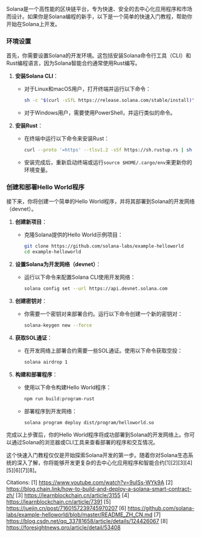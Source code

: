 Solana是一个高性能的区块链平台，专为快速、安全的去中心化应用程序和市场而设计。如果你是Solana编程的新手，以下是一个简单的快速入门教程，帮助你开始在Solana上开发。

### 环境设置

首先，你需要设置Solana的开发环境。这包括安装Solana命令行工具（CLI）和Rust编程语言，因为Solana智能合约通常使用Rust编写。

1. **安装Solana CLI**：
   - 对于Linux和macOS用户，打开终端并运行以下命令：
     ```bash
     sh -c "$(curl -sSfL https://release.solana.com/stable/install)"
     ```
   - 对于Windows用户，需要使用PowerShell，并运行类似的命令。

2. **安装Rust**：
   - 在终端中运行以下命令来安装Rust：
     ```bash
     curl --proto '=https' --tlsv1.2 -sSf https://sh.rustup.rs | sh
     ```
   - 安装完成后，重新启动终端或运行`source $HOME/.cargo/env`来更新你的环境变量。

### 创建和部署Hello World程序

接下来，你将创建一个简单的Hello World程序，并将其部署到Solana的开发网络（devnet）。

1. **创建新项目**：
   - 克隆Solana提供的Hello World示例项目：
     ```bash
     git clone https://github.com/solana-labs/example-helloworld
     cd example-helloworld
     ```

2. **设置Solana为开发网络（devnet）**：
   - 运行以下命令来配置Solana CLI使用开发网络：
     ```bash
     solana config set --url https://api.devnet.solana.com
     ```

3. **创建密钥对**：
   - 你需要一个密钥对来部署合约。运行以下命令创建一个新的密钥对：
     ```bash
     solana-keygen new --force
     ```

4. **获取SOL通证**：
   - 在开发网络上部署合约需要一些SOL通证。使用以下命令获取空投：
     ```bash
     solana airdrop 1
     ```

5. **构建和部署程序**：
   - 使用以下命令构建Hello World程序：
     ```bash
     npm run build:program-rust
     ```
   - 部署程序到开发网络：
     ```bash
     solana program deploy dist/program/helloworld.so
     ```

完成以上步骤后，你的Hello World程序将成功部署到Solana的开发网络上。你可以通过Solana的浏览器或CLI工具来查看部署的程序和交互情况。

这个快速入门教程仅仅是开始探索Solana开发的第一步。随着你对Solana生态系统的深入了解，你将能够开发更复杂的去中心化应用程序和智能合约[1][2][3][4][5][6][7][8]。

Citations:
[1] https://www.youtube.com/watch?v=9uISs-WYk9A
[2] https://blog.chain.link/how-to-build-and-deploy-a-solana-smart-contract-zh/
[3] https://learnblockchain.cn/article/3155
[4] https://learnblockchain.cn/article/7391
[5] https://juejin.cn/post/7160157239745970207
[6] https://github.com/solana-labs/example-helloworld/blob/master/README_ZH_CN.md
[7] https://blog.csdn.net/qq_33781658/article/details/124426067
[8] https://foresightnews.pro/article/detail/53408
